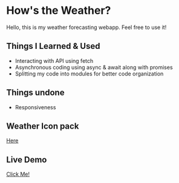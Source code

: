 # How's the Weather?

Hello, this is my weather forecasting webapp. Feel free to use it! 

## Things I Learned & Used

- Interacting with API using fetch
- Asynchronous coding using async & await along with promises
- Splitting my code into modules for better code organization

## Things undone

- Responsiveness

## Weather Icon pack

[Here](https://www.figma.com/community/file/1059229179375580154)

## Live Demo

[Click Me!](https://wyhong3103.github.io/hows-the-weather/)